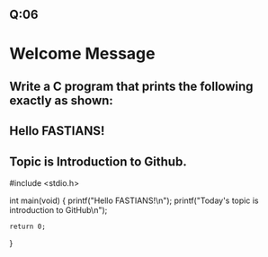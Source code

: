 ## Q:06 
# Welcome Message
## Write a C program that prints the following exactly as shown:
## Hello FASTIANS!
## Topic is Introduction to Github.


#include <stdio.h>

int main(void)
{
    printf("Hello FASTIANS!\n");
    printf("Today's topic is introduction to GitHub\n");

    return 0;
}
